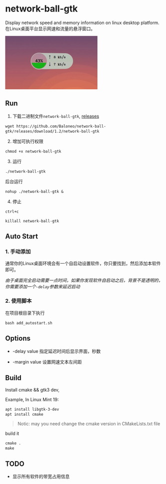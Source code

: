 # network-ball-gtk

Display network speed and memory information on linux desktop platform.
在Linux桌面平台显示网速和流量的悬浮窗口。

![net-ball-gtk](https://raw.githubusercontent.com/Baloneo/network-ball-gtk/master/net-ball-gtk5.gif)

## Run
1. 下载二进制文件`network-ball-gtk`, [releases](https://github.com/Baloneo/network-ball-gtk/releases)
```
wget https://github.com/Baloneo/network-ball-gtk/releases/download/1.2/network-ball-gtk
```
2. 增加可执行权限
```
chmod +x network-ball-gtk
```
3. 运行
```
./network-ball-gtk
```
后台运行
```
nohup ./network-ball-gtk &
```
4. 停止
```
ctrl+c
```
```
killall network-ball-gtk
```

## Auto Start
### 1. 手动添加
通常你的Linux桌面环境会有一个自启动设置软件，你只要找到，然后添加本软件即可。

*由于桌面完全启动需要一点时间，如果你发现软件自启动之后，背景不是透明的，你需要添加一个`-delay`参数来延迟启动*

### 2. 使用脚本
在项目根目录下执行
```
bash add_autostart.sh
```

## Options
* -delay value
指定延迟时间后显示界面，秒数

* -margin value
设置网速文本左间距

## Build
Install cmake && gtk3 dev, 

Example, In Linux Mint 19:
```
apt install libgtk-3-dev
apt install cmake
```
> Notic: may you need change the cmake version in CMakeLists.txt file

build it
```
cmake .
make
```

## TODO
* 显示所有软件的带宽占用信息






